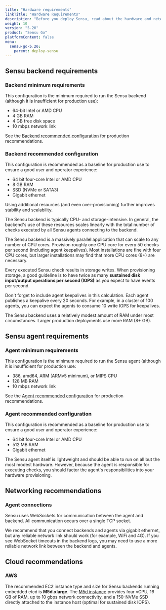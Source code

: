 ```yaml
---
title: "Hardware requirements"
linkTitle: "Hardware Requirements"
description: "Before you deploy Sensu, read about the hardware and networking requirements for running Sensu backends and agents on your organization's infrastructure."
weight: 10
version: "5.20"
product: "Sensu Go"
platformContent: false
menu:
  sensu-go-5.20:
    parent: deploy-sensu
---
```


## Sensu backend requirements

### Backend minimum requirements

This configuration is the minimum required to run the Sensu backend (although it is insufficient for production use):

- 64-bit Intel or AMD CPU
- 4 GB RAM
- 4 GB free disk space
- 10 mbps network link

See the [Backend recommended configuration][2] for production recommendations.

### Backend recommended configuration

This configuration is recommended as a baseline for production use to ensure a good user and operator
experience:

- 64 bit four-core Intel or AMD CPU
- 8 GB RAM
- SSD (NVMe or SATA3)
- Gigabit ethernet

Using additional resources (and even over-provisioning) further improves stability and scalability.

The Sensu backend is typically CPU- and storage-intensive.
In general, the backend's use of these resources scales linearly with the total number of checks executed by all Sensu agents connecting to the backend.

The Sensu backend is a massively parallel application that can scale to any number of CPU cores.
Provision roughly one CPU core for every 50 checks per second (including agent keepalives).
Most installations are fine with four CPU cores, but larger installations may find that more CPU cores (8+) are necessary.

Every executed Sensu check results in storage writes.
When provisioning storage, a good guideline is to have twice as many **sustained disk input/output operations per second (IOPS)** as you expect to have events per second.

Don't forget to include agent keepalives in this calculation.
Each agent publishes a keepalive every 20 seconds.
For example, in a cluster of 100 agents, you can expect the agents to consume 10 write IOPS for keepalives.

The Sensu backend uses a relatively modest amount of RAM under most circumstances.
Larger production deployments use more RAM (8+ GB).

## Sensu agent requirements

### Agent minimum requirements

This configuration is the minimum required to run the Sensu agent (although it is insufficient for production use:

- 386, amd64, ARM (ARMv5 minimum), or MIPS CPU
- 128 MB RAM
- 10 mbps network link

See the [Agent recommended configuration][3] for production recommendations.

### Agent recommended configuration

This configuration is recommended as a baseline for production use to ensure a good user and operator experience:

- 64 bit four-core Intel or AMD CPU
- 512 MB RAM
- Gigabit ethernet

The Sensu agent itself is lightweight and should be able to run on all but the most modest hardware.
However, because the agent is responsible for executing checks, you should factor the agent's responsibilities into your hardware provisioning.

## Networking recommendations

### Agent connections

Sensu uses WebSockets for communication between the agent and backend.
All communication occurs over a single TCP socket.

We recommend that you connect backends and agents via gigabit ethernet, but any reliable network link should work (for example, WiFi and 4G).
If you see WebSocket timeouts in the backend logs, you may need to use a more reliable network link between the backend and agents.

## Cloud recommendations

### AWS

The recommended EC2 instance type and size for Sensu backends running embedded etcd is **M5d.xlarge**.
The [M5d instance][1] provides four vCPU, 16 GB of RAM, up to 10 gbps network connectivity, and a 150-NVMe SSD directly attached to the instance host (optimal for sustained disk IOPS).

[1]: https://aws.amazon.com/ec2/instance-types/m5/
[2]: #backend-recommended-configuration
[3]: #agent-recommended-configuration
